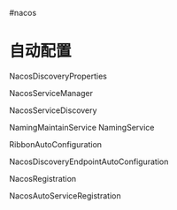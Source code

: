 #nacos

# 自动配置

NacosDiscoveryProperties

NacosServiceManager

NacosServiceDiscovery

NamingMaintainService NamingService

RibbonAutoConfiguration

NacosDiscoveryEndpointAutoConfiguration

NacosRegistration

NacosAutoServiceRegistration